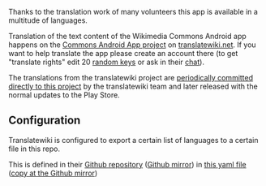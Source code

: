 Thanks to the translation work of many volunteers this app is available in a multitude of languages.

Translation of the text content of the Wikimedia Commons Android app happens on the [Commons Android App project](https://translatewiki.net/w/i.php?title=Special:Translate&group=commons-android) on [translatewiki.net](https://translatewiki.net). If you want to help translate the app please create an account there (to get "translate rights" edit 20 [random keys](https://translatewiki.net/wiki/Special:TranslationStash?) or ask in their [chat](https://translatewiki.net/wiki/Special:WebChat)). 

The translations from the translatewiki project are [periodically committed directly to this project](https://github.com/commons-app/apps-android-commons/commits/master?author=translatewiki) by the translatewiki team and later released with the normal updates to the Play Store.

## Configuration

Translatewiki is configured to export a certain list of languages to a certain file in this repo. 

This is defined in their [Github repository](https://phabricator.wikimedia.org/diffusion/GTWN/repository/master/) ([Github mirror](https://github.com/wikimedia/translatewiki/)) in [this yaml file](https://phabricator.wikimedia.org/diffusion/GTWN/browse/master/groups/Wikimedia/CommonsAndroid.yaml) ([copy at the Github mirror](https://github.com/wikimedia/translatewiki/blob/master/groups/Wikimedia/CommonsAndroid.yaml))

